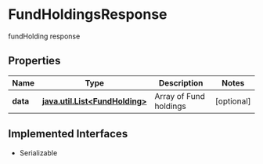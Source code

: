 

# FundHoldingsResponse

fundHolding response

## Properties

Name | Type | Description | Notes
------------ | ------------- | ------------- | -------------
**data** | [**java.util.List&lt;FundHolding&gt;**](FundHolding.md) | Array of Fund holdings |  [optional]


## Implemented Interfaces

* Serializable


